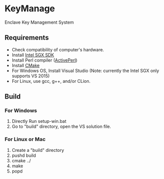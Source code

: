 # KeyManage
Enclave Key Management System

## Requirements
* Check compatibility of computer's hardware.
* Install [Intel SGX SDK](https://software.intel.com/en-us/sgx-sdk/download)
* Install Perl compiler ([ActivePerl](https://www.activestate.com/activeperl/downloads))
* Install [CMake](https://cmake.org/download/)
* For Windows OS, Install Visual Studio (Note: currently the Intel SGX only supports VS 2015)
* For Linux, use gcc, g++, and/or CLion.

## Build
### For Windows
1. Directly Run setup-win.bat
2. Go to "build" directory, open the VS solution file.

### For Linux or Mac
1. Create a "build" directory
2. pushd build
3. cmake ../
4. make
5. popd
